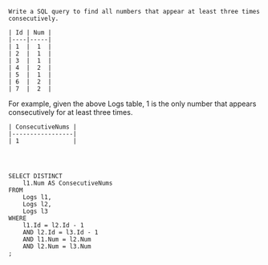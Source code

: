 


    Write a SQL query to find all numbers that appear at least three times consecutively.
    
    | Id | Num |
    |----|-----|
    | 1  |  1  |
    | 2  |  1  |
    | 3  |  1  |
    | 4  |  2  |
    | 5  |  1  |
    | 6  |  2  |
    | 7  |  2  |
    
For example, given the above Logs table, 1 is the only number that appears consecutively for at least three times.
    
    | ConsecutiveNums |
    |-----------------|
    | 1               |




    SELECT DISTINCT
        l1.Num AS ConsecutiveNums
    FROM
        Logs l1,
        Logs l2,
        Logs l3
    WHERE
        l1.Id = l2.Id - 1
        AND l2.Id = l3.Id - 1
        AND l1.Num = l2.Num
        AND l2.Num = l3.Num
    ;
